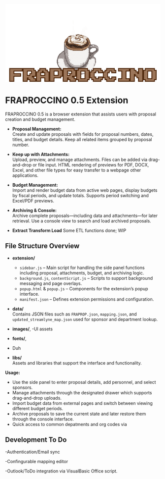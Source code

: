 ![Coffee](FRAPROCCINO_1.5/images/alt-Coffee.gif)
# FRAPROCCINO 0.5 Extension

FRAPROCCINO 0.5 is a browser extension that assists users with proposal creation and budget management. 

- **Proposal Management:**  
  Create and update proposals with fields for proposal numbers, dates, titles, and budget details. Keep all related items grouped by proposal number. 

- **Keep up with Attachments:**  
  Upload, preview, and manage attachments. Files can be added via drag-and-drop or file input. HTML rendering of previews for PDF, DOCX, Excel, and other file types for easy transfer to a webpage other applications.

- **Budget Management:**  
  Import and render budget data from active web pages, display budgets by fiscal periods, and update totals. Supports  period switching and Excel/PDF previews.

- **Archiving & Console:**  
  Archive complete proposals—including  data and attachments—for later retrieval. Use a console view to search and load archived proposals.

- **Extract Transform Load**
  Some ETL functions done; WIP

## File Structure Overview

- **extension/**
  - `sidebar.js` – Main script for handling the side panel functions including proposal, attachments, budget, and archiving logic.
  - `background.js`, `contentScript.js` – Scripts to support background messaging and page overlays.
  - `popup.html` & `popup.js` – Components for the extension’s popup interface.
  - `manifest.json` – Defines extension permissions and configuration.

- **data/**  
  Contains JSON files such as `FRAPROP.json`, `mapping.json`, and `updated_streamlyne_map.json` used for sponsor and department lookup.

- **images/**,
-UI assets

- **fonts/**,
- Duh
  
- **libs/**  
  Assets and libraries that support the interface and functionality.


 **Usage:**
   - Use the side panel to enter proposal details, add personnel, and select sponsors.
   - Manage attachments through the designated drawer which supports drag-and-drop uploads.
   - Import budget data from external pages and switch between viewing different budget periods.
   - Archive proposals to save the current state and later restore them through the console interface.
   - Quick access to common depatments and org codes via 

## Development To Do

  -Authentication/Email sync
  
  -Confingurable mapping editor
  
  -Outlook/ToDo integration via VisualBasic Office script.
  
